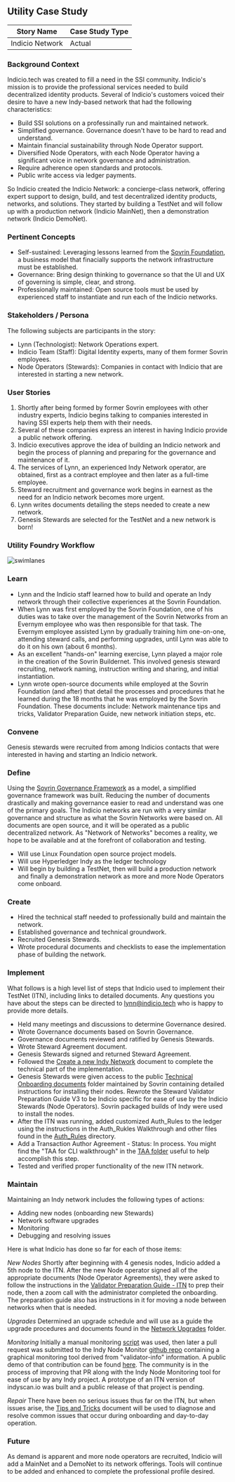 ## Utility Case Study

| Story Name | Case Study Type |
| --- | --- |
| Indicio Network | Actual|

### Background Context
Indicio.tech was created to fill a need in the SSI community. Indicio's mission is to provide the professional services needed to build decentralized identity products. Several of Indicio's customers voiced their desire to have a new Indy-based network that had the following characteristics: 

* Build SSI solutions on a professinally run and maintained network.
* Simplified governance. Governance doesn't have to be hard to read and understand.
* Maintain financial sustainability through Node Operator support.
* Diversified Node Operators, with each Node Operator having a significant voice in network governance and administration.
* Require adherence open standards and protocols.
* Public write access via ledger payments.

So Indicio created the Indicio Network: a concierge-class network, offering expert support to design, build, and test decentralized identity products, networks, and solutions. They started by building a TestNet and will follow up with a production network (Indicio MainNet), then a demonstration network (Indicio DemoNet).

### Pertinent Concepts
* Self-sustained: Leveraging lessons learned from the [Sovrin Foundation](http://sovrin.org), a business model that finacially supports the network infrastructure must be established.
* Governance: Bring design thinking to governance so that the UI and UX of governing is simple, clear, and strong.
* Professionally maintained: Open source tools must be used by experienced staff to instantiate and run each of the Indicio networks.
 
### Stakeholders / Persona
The following subjects are participants in the story:

* Lynn (Technologist): Network Operations expert.
* Indicio Team (Staff): Digital Identity experts, many of them former Sovrin employees.
* Node Operators (Stewards): Companies in contact with Indicio that are interested in starting a new network.

### User Stories
1. Shortly after being formed by former Sovrin employees with other industry experts, Indicio begins talking to companies interested in having SSI experts help them with their needs. 
2. Several of these companies express an interest in having Indicio provide a public network offering.
3. Indicio executives approve the idea of building an Indicio network and begin the process of planning and preparing for the governance and maintenance of it.
4. The services of Lynn, an experienced Indy Network operator, are obtained, first as a contract employee and then later as a full-time employee. 
5. Steward recruitment and governance work begins in earnest as the need for an Indicio network becomes more urgent.
6. Lynn writes documents detailing the steps needed to create a new network.
7. Genesis Stewards are selected for the TestNet and a new network is born!

### Utility Foundry Workflow

![swimlanes](../img/workflow-swimlanes.png)

### Learn
* Lynn and the Indicio staff learned how to build and operate an Indy network through their collective experiences at the Sovrin Foundation.
* When Lynn was first employed by the Sovrin Foundation, one of his duties was to take over the management of the Sovrin Networks from an Evernym employee who was then responsible for that task. The Evernym employee assisted Lynn by gradually training him one-on-one, attending steward calls, and performing upgrades, until Lynn was able to do it on his own (about 6 months). 
* As an excellent "hands-on" learning exercise, Lynn played a major role in the creation of the Sovrin Buildernet. This involved genesis steward recruiting, network naming, instruction writing and sharing, and initial instantiation. 
* Lynn wrote open-source documents while employed at the Sovrin Foundation (and after) that detail the processes and procedures that he learned during the 18 months that he was employed by the Sovrin Foundation. These documents include: Network maintenance tips and tricks, Validator Preparation Guide, new network initiation steps, etc.

### Convene
Genesis stewards were recruited from among Indicios contacts that were interested in having and starting an Indicio network.

### Define
Using the [Sovrin Governance Framework](https://sovrin.org/library/sovrin-governance-framework/) as a model, a simplified governance framework was built. Reducing the number of documents drastically and making governance easier to read and understand was one of the primary goals. The Indicio networks are run with a very similar governance and structure as what the Sovrin Networks were based on. All documents are open source, and it will be operated as a public decentralized network. As "Network of Networks" becomes a reality, we hope to be available and at the forefront of collaboration and testing.  
* Will use Linux Foundation open source project models.
* Will use Hyperledger Indy as the ledger technology
* Will begin by building a TestNet, then will build a production network and finally a demonstration network as more and more Node Operators come onboard.

### Create
* Hired the technical staff needed to professionally build and maintain the network.
* Established governance and technical groundwork.
* Recruited Genesis Stewards.
* Wrote procedural documents and checklists to ease the implementation phase of building the network.

### Implement
What follows is a high level list of steps that Indicio used to implement their TestNet (ITN), including links to detailed documents. Any questions you have about the steps can be directed to lynn@indicio.tech who is happy to provide more details.
* Held many meetings and discussions to determine Governance desired.
* Wrote Governance documents based on Sovrin Governance.
* Governance documents reviewed and ratified by Genesis Stewards.
* Wrote Steward Agreement document. 
* Genesis Stewards signed and returned Steward Agreement.
* Followed the [Create a new Indy Network](https://docs.google.com/document/d/1XE2QOiGWuRzWdlxiI9LrG9Am9dCfPXBXnv52wGHorNE/edit) document to complete the technical part of the  implementation.
* Genesis Stewards were given access to the public [Technical Onboarding documents](https://drive.google.com/drive/folders/1BwHkcO-vqP3o3npqn3OwaUDFmyMeXeRx?usp=sharing) folder maintained by Sovrin containing detailed instructions for installing their nodes. Rewrote the Steward Validator Preparation Guide V3 to be Indicio specific for ease of use by the Indicio Stewards (Node Operators). Sovrin packaged builds of Indy were used to install the nodes.
* After the ITN was running, added customized Auth_Rules to the ledger using the instructions in the Auth_Rukles Walkthrough and other files found in the [Auth_Rules](https://drive.google.com/drive/folders/1xtZxSHhZ584B6NtASdfQEcoai9w6CyhN?usp=sharing) directory.
* Add a Transaction Author Agreement - Status: In process. You might find the "TAA for CLI walkthrough" in the [TAA folder](https://drive.google.com/drive/folders/1rPxNgn12_Pv2U7EzV1FYqzbpI867NYE1?usp=sharing) useful to help accomplish this step.
* Tested and verified proper functionality of the new ITN network.

### Maintain
Maintaining an Indy network includes the following types of actions:
* Adding new nodes (onboarding new Stewards)
* Network software upgrades
* Monitoring
* Debugging and resolving issues

Here is what Indicio has done so far for each of those items:

*New Nodes*
Shortly after beginning with 4 genesis nodes, Indicio added a 5th node to the ITN. After the new Node operator signed all of the appropriate documents (Node Operator Agreements), they were asked to follow the instructions in the [Validator Preparation Guide - ITN](https://docs.google.com/document/d/1y0rW78_I-bRkH3qFN5kcP58jJH23Zahc363h18SmJ48/edit?usp=sharing) to prep their node, then a zoom call with the administrator completed the onboarding. The preparation guide also has instructions in it for moving a node between networks when that is needed.
 
*Upgrades*
Determined an upgrade schedule and will use as a guide the upgrade procedures and documents found in the [Network Upgrades](https://drive.google.com/drive/folders/1vsOuN_kkcdwDjsDMuEIEedz7fGDh0aTE?usp=sharing) folder.

*Monitoring*
Initially a manual monitoring [script](https://github.com/sovrin-foundation/community-tools/blob/master/monitornodes.py) was used, then later a pull request was submitted to the Indy Node Monitor [github repo](https://github.com/hyperledger/indy-node-monitor) containing a graphical monitoring tool derived from "validator-info" information. A public demo of that contribution can be found [here](https://indymonitor.indiciotech.io). The community is in the process of improving that PR along with the Indy Node Monitoring tool for ease of use by any Indy project.
A prototype of an ITN version of indyscan.io was built and a public release of that project is pending.

*Repair*
There have been no serious issues thus far on the ITN, but when issues arise, the [Tips and Tricks](https://docs.google.com/document/d/1YRoviyrF1FXmnHbZlfoqxRohiuXzzZGtJNEK6FtdWTA) document will be used to diagnose and resolve common issues that occur during onboarding and day-to-day operation.

### Future
As demand is apparent and more node operators are recruited, Indicio will add a MainNet and a DemoNet to its network offerings. Tools will continue to be added and enhanced to complete the professional profile desired. 
